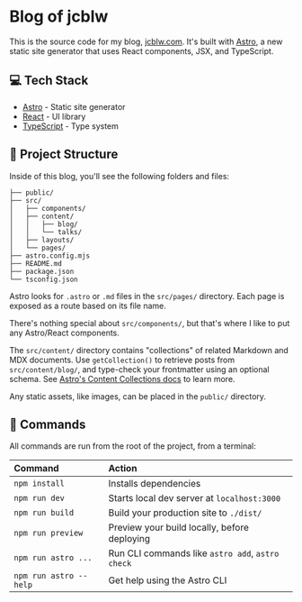 # Blog of jcblw

This is the source code for my blog, [jcblw.com](https://jcblw.com). It's built with [Astro](https://astro.build), a new static site generator that uses React components, JSX, and TypeScript.

## 💻 Tech Stack

- [Astro](https://astro.build) - Static site generator
- [React](https://reactjs.org) - UI library
- [TypeScript](https://www.typescriptlang.org) - Type system

## 🚀 Project Structure

Inside of this blog, you'll see the following folders and files:

```
├── public/
├── src/
│   ├── components/
│   ├── content/
│   │   ├── blog/
│   │   └── talks/
│   ├── layouts/
│   └── pages/
├── astro.config.mjs
├── README.md
├── package.json
└── tsconfig.json
```

Astro looks for `.astro` or `.md` files in the `src/pages/` directory. Each page is exposed as a route based on its file name.

There's nothing special about `src/components/`, but that's where I like to put any Astro/React components.

The `src/content/` directory contains "collections" of related Markdown and MDX documents. Use `getCollection()` to retrieve posts from `src/content/blog/`, and type-check your frontmatter using an optional schema. See [Astro's Content Collections docs](https://docs.astro.build/en/guides/content-collections/) to learn more.

Any static assets, like images, can be placed in the `public/` directory.

## 🧞 Commands

All commands are run from the root of the project, from a terminal:

| Command                | Action                                           |
| :--------------------- | :----------------------------------------------- |
| `npm install`          | Installs dependencies                            |
| `npm run dev`          | Starts local dev server at `localhost:3000`      |
| `npm run build`        | Build your production site to `./dist/`          |
| `npm run preview`      | Preview your build locally, before deploying     |
| `npm run astro ...`    | Run CLI commands like `astro add`, `astro check` |
| `npm run astro --help` | Get help using the Astro CLI                     |
